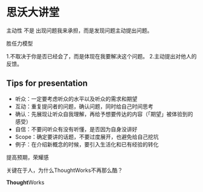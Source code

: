 # 思沃大讲堂

主动性 不是 出现问题我来承担，而是发现问题主动提出问题。

胜任力模型

1.不取决于你是否已经会了，而是体现在我要解决这个问题。
2.主动提出对他人的反馈。

## Tips for presentation

- 听众：一定要考虑听众的水平以及听众的需求和期望
- 互动：重复提问者的问题，确认问题，同时给自己时间思考
- 确认：先展现让听众自我理解，再给予想要传达的内容（「期望」被体验到的感受）
- 自信：不要问听众有没有听懂，是否因为自身没讲好
- Scope：确定要讲的话题，不要过度展开，也避免给自己挖坑
- 例子：在介绍新概念的时候，要引入生活化和已有经验的转化

提高预期，荣耀感

关键在于人，为什么ThoughtWorks不再那么酷？


**Thought**Works
